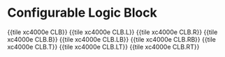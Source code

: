 # Configurable Logic Block

{{tile xc4000e CLB}}
{{tile xc4000e CLB.L}}
{{tile xc4000e CLB.R}}
{{tile xc4000e CLB.B}}
{{tile xc4000e CLB.LB}}
{{tile xc4000e CLB.RB}}
{{tile xc4000e CLB.T}}
{{tile xc4000e CLB.LT}}
{{tile xc4000e CLB.RT}}
